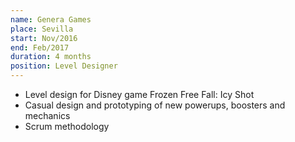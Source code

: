```yaml
---
name: Genera Games
place: Sevilla
start: Nov/2016
end: Feb/2017
duration: 4 months
position: Level Designer
---
```


* Level design for Disney game Frozen Free Fall: Icy Shot
* Casual design and prototyping of new powerups, boosters and mechanics
* Scrum methodology